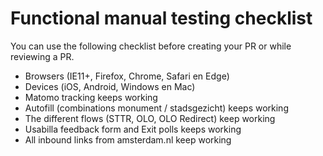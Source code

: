 # Functional manual testing checklist

You can use the following checklist before creating your PR or while reviewing a PR.

- Browsers (IE11+, Firefox, Chrome, Safari en Edge)
- Devices (iOS, Android, Windows en Mac)
- Matomo tracking keeps working
- Autofill (combinations monument / stadsgezicht) keeps working
- The different flows (STTR, OLO, OLO Redirect) keep working
- Usabilla feedback form and Exit polls keeps working
- All inbound links from amsterdam.nl keep working


